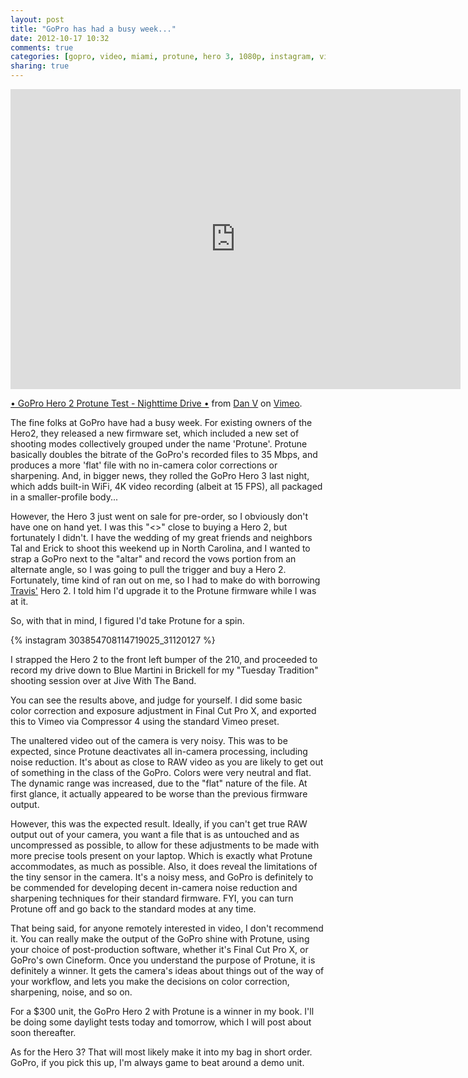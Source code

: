 ```yaml
---
layout: post
title: "GoPro has had a busy week..."
date: 2012-10-17 10:32
comments: true
categories: [gopro, video, miami, protune, hero 3, 1080p, instagram, vimeo]
sharing: true
---
```

<iframe src="http://player.vimeo.com/video/51601636?title=1&amp;byline=1&amp;portrait=1" width="720" height="480" frameborder="0" webkitAllowFullScreen mozallowfullscreen allowFullScreen></iframe> <p><a href="http://vimeo.com/51601636">• GoPro Hero 2 Protune Test - Nighttime Drive •</a> from <a href="http://vimeo.com/dvdigital">Dan V</a> on <a href="http://vimeo.com">Vimeo</a>.</p>

The fine folks at GoPro have had a busy week. For existing owners of the Hero2, they released a new firmware set, which included a new set of shooting modes collectively grouped under the name 'Protune'. Protune basically doubles the bitrate of the GoPro's recorded files to 35 Mbps, and produces a more 'flat' file with no in-camera color corrections or sharpening. And, in bigger news, they rolled the GoPro Hero 3 last night, which adds built-in WiFi, 4K video recording (albeit at 15 FPS), all packaged in a smaller-profile body...

<!-- more -->

However, the Hero 3 just went on sale for pre-order, so I obviously don't have one on hand yet. I was this "<>" close to buying a Hero 2, but fortunately I didn't. I have the wedding of my great friends and neighbors Tal and Erick to shoot this weekend up in North Carolina, and I wanted to strap a GoPro next to the "altar" and record the vows portion from an alternate angle, so I was going to pull the trigger and buy a Hero 2. Fortunately, time kind of ran out on me, so I had to make do with borrowing <a href="http://weekendweapons.com/">Travis'</a> Hero 2. I told him I'd upgrade it to the Protune firmware while I was at it. 

So, with that in mind, I figured I'd take Protune for a spin. 

{% instagram 303854708114719025_31120127 %}

I strapped the Hero 2 to the front left bumper of the 210, and proceeded to record my drive down to Blue Martini in Brickell for my "Tuesday Tradition" shooting session over at Jive With The Band.

You can see the results above, and judge for yourself. I did some basic color correction and exposure adjustment in Final Cut Pro X, and exported this to Vimeo via Compressor 4 using the standard Vimeo preset. 

The unaltered video out of the camera is very noisy. This was to be expected, since Protune deactivates all in-camera processing, including noise reduction. It's about as close to RAW video as you are likely to get out of something in the class of the GoPro. Colors were very neutral and flat. The dynamic range was increased, due to the "flat" nature of the file. At first glance, it actually appeared to be worse than the previous firmware output.

However, this was the expected result. Ideally, if you can't get true RAW output out of your camera, you want a file that is as untouched and as uncompressed as possible, to allow for these adjustments to be made with more precise tools present on your laptop. Which is exactly what Protune accommodates, as much as possible. Also, it does reveal the limitations of the tiny sensor in the camera. It's a noisy mess, and GoPro is definitely to be commended for developing decent in-camera noise reduction and sharpening techniques for their standard firmware. FYI, you can turn Protune off and go back to the standard modes at any time. 

That being said, for anyone remotely interested in video, I don't recommend it. You can really make the output of the GoPro shine with Protune, using your choice of post-production software, whether it's Final Cut Pro X, or GoPro's own Cineform. Once you understand the purpose of Protune, it is definitely a winner. It gets the camera's ideas about things out of the way of your workflow, and lets you make the decisions on color correction, sharpening, noise, and so on. 

For a $300 unit, the GoPro Hero 2 with Protune is a winner in my book. I'll be doing some daylight tests today and tomorrow, which I will post about soon thereafter. 

As for the Hero 3? That will most likely make it into my bag in short order. GoPro, if you pick this up, I'm always game to beat around a demo unit. 

